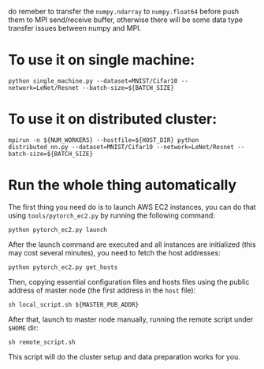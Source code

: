 do remeber to transfer the `numpy.ndarray` to `numpy.float64` before push them to MPI send/receive buffer, otherwise there will be some data type transfer issues between numpy and MPI.

# To use it on single machine:
```
python single_machine.py --dataset=MNIST/Cifar10 --network=LeNet/Resnet --batch-size=${BATCH_SIZE}
```

# To use it on distributed cluster:
```
mpirun -n ${NUM_WORKERS} --hostfile=${HOST_DIR} python distributed_nn.py --dataset=MNIST/Cifar10 --network=LeNet/Resnet --batch-size=${BATCH_SIZE}
```

# Run the whole thing automatically
The first thing you need do is to launch AWS EC2 instances, you can do that using `tools/pytorch_ec2.py` by running the following command:
```
python pytorch_ec2.py launch
```
After the launch command are executed and all instances are initialized (this may cost several minutes), you need to fetch the host addresses:
```
python pytorch_ec2.py get_hosts
```
Then, copying essential configuration files and hosts files using the public address of master node (the first address in the `host` file):
```
sh local_script.sh ${MASTER_PUB_ADDR}
```
After that, launch to master node manually, running the remote script under `$HOME` dir:
```
sh remote_script.sh
```
This script will do the cluster setup and data preparation works for you.
